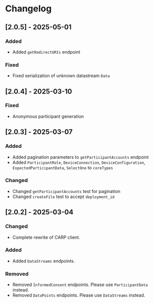 # Changelog

## [2.0.5] - 2025-05-01

### Added

- Added `getRedirectURIs` endpoint

### Fixed

- Fixed serialization of unknown datastream `Data`

## [2.0.4] - 2025-03-10

### Fixed

- Anonymous participant generation

## [2.0.3] - 2025-03-07

### Added

- Added pagination parameters to `getParticipantAccounts` endpoint
- Added   `ParticipantRole`, `DeviceConnection`, `DeviceConfiguration`, `ExpectedParticipantData`, `SelectOne` to `coreTypes`

### Changed

- Changed `getParticipantAccounts` test for pagination
- Changed `createFile` test to accept `deployment_id`

## [2.0.2] - 2025-03-04

### Changed

- Complete rewrite of CARP client.

### Added

- Added `DataStreams` endpoints.

### Removed

- Removed `InformedConsent` endpoints. Please use `ParticipantData` instead.
- Removed `DataPoints` endpoints. Please use `DataStreams` instead.
